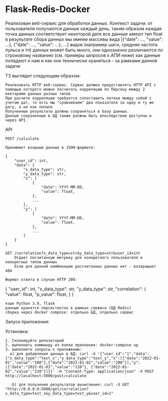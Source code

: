 # Flask-Redis-Docker

Реализован веб-сервис для обработки данных.
Контекст задачи:
  от пользователя получаются данные каждый день, таким образом каждая точка данных соответствует некоторой дате все данные имеют тип float
  в результате сбора данных мы имеем массивы вида [{"date": ..., "value": ...}, {"date": ..., "value": ...}, ...]
  видов (например шаги, средняя частота пульса и тп) данных может быть много, они однозначно различаются по строковому названию (см. примеры запросов к АПИ ниже)
  как данные попадают к нам и как они технически храняться - за рамками данной задачи

ТЗ выглядит следующим образом:

    Реализовать HTTP веб-сервис. Сервис должен предоставлять HTTP API с помощью которого можно посчитать корреляцию по Пирсону между 2 векторами данных разных типов
    При расчете корреляции требуется сопоставить потоки между собой с учетом дат, то есть мы "сравниваем" два показателя за одну и ту же дату, а не как попало
    Полученные результаты должны сохраняться в базу данных.
    Данные сохраненные в БД также должны быть впоследствии доступны в через API.

API

    POST /calculate

    Принимает входные данные в JSON-формате:

    {
        "user_id": int,
        "data": {
            "x_data_type": str,
            "y_data_type": str,
            "x": [
                {
                    "date": YYYY-MM-DD,
                    "value": float,
                },
                ...
            ],
            "y": [
                {
                    "date": YYYY-MM-DD,
                    "value": float,
                },
                ...
            ]
        }
    }

    GET /correlation?x_data_type=str&y_data_type=str&user_id=int
        Отдает посчитанную метрику для конкретного пользователя и конкретных типов данных
        Если для данной комбинации рассчитанных данных нет - возвращает 404

    Формат ответа в случае HTTP 200:

   {
       "user_id": int,
       "x_data_type": str,
       "y_data_type": str,
       "correlation": {
           "value": float,
           "p_value": float,
       }
   }

    язык Python 3.9, flask
    данные хранятся персистентно в рамках сервиса (БД Redis)
    сборка через docker compose: отдельно БД, отдельно сервис
   
   Запуск приложения:
   
   Установка:

    1. Склонируйте репозиторий
    2. выполнить комманду из папки прилоения: docker-compose up
    3. выполните запросы к приложению:
      а) для добавления данных в БД: curl -d '{"user_id":"1","data":{"x_data_type":"test_x","y_data_type":"test_y","x":[{"date":"2022-01-01","value":"100"},{"date":"2022-01-02","value":"200"}],"y": [{"date":"2022-01-01","value":"110"}, {"date":"2022-01-02","value":"220"}]}}' -H "Content-Type: application/json" -X POST http://localhost:5000/post/calculate
      
       б) для получения результатов вычисления: curl -X GET "http://0.0.0.0:5000/get/correlation?x_data_type=test_x&y_data_type=test_y&user_id=1"

   
